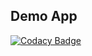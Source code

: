 ## Demo App

[![Codacy Badge](https://app.codacy.com/project/badge/Grade/0fd4c447ac404a0889749f3eb422c815)](https://www.codacy.com/gh/bakersen/demoApp/dashboard?utm_source=github.com&amp;utm_medium=referral&amp;utm_content=bakersen/demoApp&amp;utm_campaign=Badge_Grade)